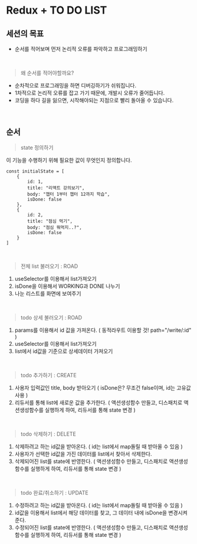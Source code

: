 # Redux + TO DO LIST

## 세션의 목표

-   순서를 적어보며 먼저 논리적 오류를 파악하고 프로그래밍하기

<br/>

> 왜 순서를 적어야할까요?

-   순차적으로 프로그래밍을 하면 디버깅하기가 쉬워집니다.
-   1차적으로 논리적 오류를 잡고 가기 때문에, 개발시 오류가 줄어듭니다.
-   코딩을 하다 길을 잃으면, 시작해야되는 지점으로 빨리 돌아올 수 있습니다.

<br/>

## 순서

> state 정의하기

이 기능을 수행하기 위해 필요한 값이 무엇인지 정의합니다.

```
const initialState = [
    {
        id: 1,
        title: "리액트 강의보기",
        body: "챕터 1부터 챕터 12까지 학습",
        isDone: false
    },
    {
        id: 2,
        title: "점심 먹기",
        body: "점심 뭐먹지..?",
        isDone: false
    }
]
```

<br/>

> 전체 list 불러오기 : ROAD

1. useSelector를 이용해서 list가져오기
2. isDone을 이용해서 WORKING과 DONE 나누기
3. 나눈 리스트를 화면에 보여주기

<br/>

> todo 상세 불러오기 : ROAD

1. params를 이용해서 id 값을 가져온다. ( 동적라우트 이용할 것! path="/write/:id" )
2. useSelector를 이용해서 list가져오기
3. list에서 id값을 기준으로 상세데이터 가져오기

<br/>

> todo 추가하기 : CREATE

1. 사용자 입력값인 title, body 받아오기 ( isDone은? 무조건 false이며, id는 고유값 사용 )
2. 리듀서를 통해 list에 새로운 값을 추가한다. ( 액션생성함수 만들고, 디스패치로 액션생성함수를 실행하게 하여, 리듀서를 통해 state 변경 )

<br/>

> todo 삭제하기 : DELETE

1. 삭제하려고 하는 id값을 받아온다. ( id는 list에서 map돌릴 때 받아올 수 있음 )
2. 사용자가 선택한 id값을 가진 데이터를 list에서 찾아서 삭제한다.
3. 삭제되어진 list를 state에 반영한다. ( 액션생성함수 만들고, 디스패치로 액션생성함수를 실행하게 하여, 리듀서를 통해 state 변경 )

<br/>

> todo 완료/취소하기 : UPDATE

1. 수정하려고 하는 id값을 받아온다. ( id는 list에서 map돌릴 때 받아올 수 있음 )
2. id값을 이용해서 list에서 해당 데이터를 찾고, 그 데이터 내에 isDone을 변경시켜준다.
3. 수정되어진 list를 state에 반영한다. ( 액션생성함수 만들고, 디스패치로 액션생성함수를 실행하게 하여, 리듀서를 통해 state 변경 )
